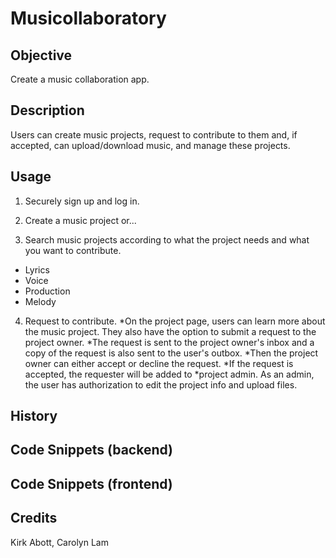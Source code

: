 # Musicollaboratory

## Objective
Create a music collaboration app.

## Description

Users can create music projects, request to contribute to them and, if accepted, can upload/download music, and manage these projects.

## Usage

1. Securely sign up and log in.

2. Create a music project or...

3. Search music projects according to what the project needs and what you want to contribute.
 - Lyrics
 - Voice
 - Production
 - Melody
4. Request to contribute.
  *On the project page, users can learn more about the music project. They also have the option to submit a request to the project owner.
  *The request is sent to the project owner's inbox and a copy of the request is also sent to the user's outbox.
  *Then the project owner can either accept or decline the request.
  *If the request is accepted, the requester will be added to *project admin. As an admin, the user has authorization to edit the project info and upload files.

## History





## Code Snippets (backend)

## Code Snippets (frontend)



## Credits
Kirk Abott,
Carolyn Lam
